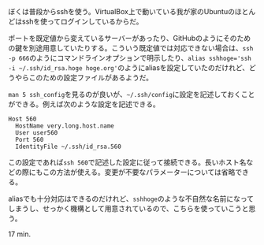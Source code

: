 ぼくは普段からsshを使う。VirtualBox上で動いている我が家のUbuntuのほとんどはsshを使ってログインしているからだ。

ポートを既定値から変えているサーバーがあったり、GitHubのようにそのための鍵を別途用意していたりする。こういう既定値では対応できない場合は、`ssh -p 666`のようにコマンドラインオプションで明示したり、`alias sshhoge='ssh -i ~/.ssh/id_rsa.hoge hoge.org'`のようにaliasを設定していたのだけれど、どうやらこのための設定ファイルがあるようだ。

`man 5 ssh_config`を見るのが良いが、`~/.ssh/config`に設定を記述しておくことができる。例えば次のような設定を記述できる。

<div><script src="https://gist.github.com/3120203.js?file=config"></script><noscript>
<pre><code>Host 560
  HostName very.long.host.name
  User user560
  Port 560
  IdentityFile ~/.ssh/id_rsa.560</code></pre></noscript></div>

この設定であれば`ssh 560`で記述した設定に従って接続できる。長いホスト名などの際にもこの方法が使える。変更が不要なパラメーターについては省略できる。

aliasでも十分対応はできるのだけれど、`sshhoge`のような不自然な名前になってしまうし、せっかく機構として用意されているので、こちらを使っていこうと思う。

17 min.
